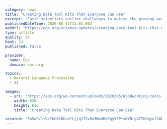 ```yaml
---
category: news
title: "Creating Data Tool Kits That Everyone Can Use"
excerpt: "Earth scientists outline challenges to making the growing wealth of available data more accessible and to using data services for interdisciplinary research and applications."
publishedDateTime: 2020-05-11T13:01:00Z
webUrl: "https://eos.org/science-updates/creating-data-tool-kits-that-everyone-can-use"
type: article
quality: 24
heat: 24
published: false

provider:
  name: Eos
  domain: eos.org

topics:
  - Natural Language Processing
  - AI

images:
  - url: "https://eos.org/wp-content/uploads/2020/05/Woodworking-tools-pegboard-pixabay.jpg"
    width: 820
    height: 615
    title: "Creating Data Tool Kits That Everyone Can Use"

secured: "FwSo9/1+VcYnb6LNhuefLjjq17SvBn5WwdhV9qyVEP+xNYBrg4ZYKXqyolJABJ6kOrlbOS9phcT9YOUKSp98KDuTfBmrjvPZvclHMPAQJT00mKs01gz+aSuIG49wqqw1Sdt9X3JXWwboTohVIeVZC2SobDq8k9/g+braU8dNeBl+LS6lAr7Kn2iIlOyfOhMGZJOb6JKe3myOkzLsW3Mfd1yDhD8YCP1ImTAGkc4AgzCoFpjbth3xKRn4MJ6mpIlJ4bOmQdcq5klZI9p8UbyI0qdFdphzBCstOQE3aEEkzMwghQDlThZeVhxwTpL+ILxO;4X1VJerTyHQ6qLPKS7X5HA=="
---
```


